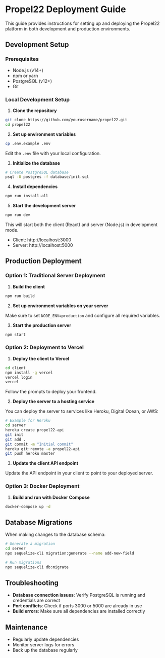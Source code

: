 # Propel22 Deployment Guide

This guide provides instructions for setting up and deploying the Propel22 platform in both development and production environments.

## Development Setup

### Prerequisites

- Node.js (v14+)
- npm or yarn
- PostgreSQL (v12+)
- Git

### Local Development Setup

1. **Clone the repository**

```bash
git clone https://github.com/yourusername/propel22.git
cd propel22
```

2. **Set up environment variables**

```bash
cp .env.example .env
```

Edit the `.env` file with your local configuration.

3. **Initialize the database**

```bash
# Create PostgreSQL database
psql -U postgres -f database/init.sql
```

4. **Install dependencies**

```bash
npm run install-all
```

5. **Start the development server**

```bash
npm run dev
```

This will start both the client (React) and server (Node.js) in development mode.

- Client: http://localhost:3000
- Server: http://localhost:5000

## Production Deployment

### Option 1: Traditional Server Deployment

1. **Build the client**

```bash
npm run build
```

2. **Set up environment variables on your server**

Make sure to set `NODE_ENV=production` and configure all required variables.

3. **Start the production server**

```bash
npm start
```

### Option 2: Deployment to Vercel

1. **Deploy the client to Vercel**

```bash
cd client
npm install -g vercel
vercel login
vercel
```

Follow the prompts to deploy your frontend.

2. **Deploy the server to a hosting service**

You can deploy the server to services like Heroku, Digital Ocean, or AWS:

```bash
# Example for Heroku
cd server
heroku create propel22-api
git init
git add .
git commit -m "Initial commit"
heroku git:remote -a propel22-api
git push heroku master
```

3. **Update the client API endpoint**

Update the API endpoint in your client to point to your deployed server.

### Option 3: Docker Deployment

1. **Build and run with Docker Compose**

```bash
docker-compose up -d
```

## Database Migrations

When making changes to the database schema:

```bash
# Generate a migration
cd server
npx sequelize-cli migration:generate --name add-new-field

# Run migrations
npx sequelize-cli db:migrate
```

## Troubleshooting

- **Database connection issues**: Verify PostgreSQL is running and credentials are correct
- **Port conflicts**: Check if ports 3000 or 5000 are already in use
- **Build errors**: Make sure all dependencies are installed correctly

## Maintenance

- Regularly update dependencies
- Monitor server logs for errors
- Back up the database regularly